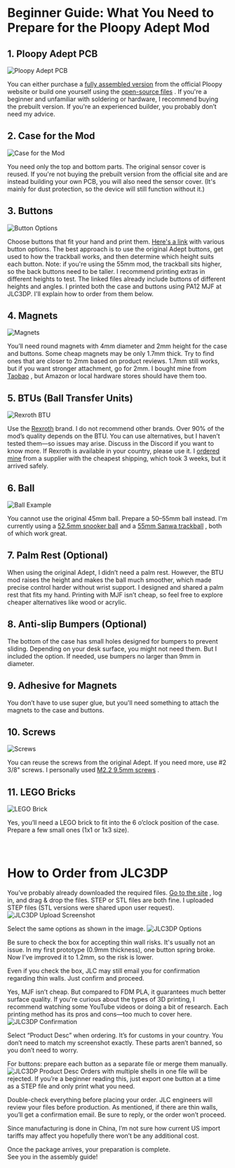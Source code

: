 
# Beginner Guide: What You Need to Prepare for the Ploopy Adept Mod

## 1. Ploopy Adept PCB
   ![Ploopy Adept PCB](https://github.com/Dexter-KBD/mod/blob/1e3f978ae3a59751fb3961051025207c8c4c8a05/50-55mm%20Ball%20(Thinner%20Bezel)/Image/What%20you%20need%20to%20prepare/ploopy%20adept%20pcb.JPEG?raw=true)

You can either purchase a [fully assembled version](https://ploopy.co/shop/adept-trackball-fully-assembled/)
 from the official Ploopy website or build one yourself using the [open-source files](https://github.com/ploopyco/adept-trackball/tree/master/hardware/electronics)
. If you're a beginner and unfamiliar with soldering or hardware, I recommend buying the prebuilt version. If you're an experienced builder, you probably don’t need my advice.

## 2. Case for the Mod
![Case for the Mod](https://github.com/Dexter-KBD/mod/blob/2214381592c6c7575f5236278ba0c75243d5aece/50-55mm%20Ball%20(Thinner%20Bezel)/Image/What%20you%20need%20to%20prepare/case.JPEG?raw=true)

You need only the top and bottom parts. The original sensor cover is reused. If you're not buying the prebuilt version from the official site and are instead building your own PCB, you will also need the sensor cover. (It's mainly for dust protection, so the device will still function without it.)

## 3. Buttons
![Button Options](https://github.com/Dexter-KBD/mod/blob/2214381592c6c7575f5236278ba0c75243d5aece/50-55mm%20Ball%20(Thinner%20Bezel)/Image/What%20you%20need%20to%20prepare/button.JPEG?raw=true)

Choose buttons that fit your hand and print them. [Here's a link](https://github.com/adept-anyball/mod/tree/master/buttons)
 with various button options. The best approach is to use the original Adept buttons, get used to how the trackball works, and then determine which height suits each button. Note: if you're using the 55mm mod, the trackball sits higher, so the back buttons need to be taller. I recommend printing extras in different heights to test. The linked files already include buttons of different heights and angles.
I printed both the case and buttons using PA12 MJF at JLC3DP. I'll explain how to order from them below.

## 4. Magnets
![Magnets](https://github.com/Dexter-KBD/mod/blob/86766393406f16cc5e7c91220ca6cac66c7ee5b8/50-55mm%20Ball%20(Thinner%20Bezel)/Image/What%20you%20need%20to%20prepare/magnet.JPEG?raw=true)

You’ll need round magnets with 4mm diameter and 2mm height for the case and buttons. Some cheap magnets may be only 1.7mm thick. Try to find ones that are closer to 2mm based on product reviews. 1.7mm still works, but if you want stronger attachment, go for 2mm. I bought mine from [Taobao](https://item.taobao.com/item.htm?_u=b206uqikd120b5&id=625305954944&spm=a1z09.2.0.0.7f582e8dCcXpoh)
, but Amazon or local hardware stores should have them too.

## 5. BTUs (Ball Transfer Units)
![Rexroth BTU](https://github.com/Dexter-KBD/mod/blob/86766393406f16cc5e7c91220ca6cac66c7ee5b8/50-55mm%20Ball%20(Thinner%20Bezel)/Image/What%20you%20need%20to%20prepare/rexroth.JPEG?raw=true)

Use the [Rexroth](https://www.robaraindustries.com/en/product/42563/ball-transfer-units-r053010810-ku-b8-ofk-rex.html)
 brand. I do not recommend other brands. Over 90% of the mod’s quality depends on the BTU. You can use alternatives, but I haven’t tested them—so issues may arise. Discuss in the Discord if you want to know more. If Rexroth is available in your country, please use it. I [ordered mine](https://www.robaraindustries.com/en/product/42563/ball-transfer-units-r053010810-ku-b8-ofk-rex.html)
 from a supplier with the cheapest shipping, which took 3 weeks, but it arrived safely.

## 6. Ball
![Ball Example](https://github.com/Dexter-KBD/mod/blob/d0c041ce82b9a391e1d5a0b9aec43c3216a7e157/50-55mm%20Ball%20(Thinner%20Bezel)/Image/What%20you%20need%20to%20prepare/ball.JPEG?raw=true)

You cannot use the original 45mm ball. Prepare a 50–55mm ball instead. I'm currently using a [52.5mm snooker ball](http://item.taobao.com/item.htm?_u=b206uqikd1f786&id=716787460543&spm=a1z09.2.0.0.7f582e8dCcXpoh)
 and a [55mm Sanwa trackball](https://item.taobao.com/item.htm?_u=b206uqikd1fe7f&id=724775117995&spm=a1z09.2.0.0.7f582e8dCcXpoh)
, both of which work great.

## 7. Palm Rest (Optional)
When using the original Adept, I didn’t need a palm rest. However, the BTU mod raises the height and makes the ball much smoother, which made precise control harder without wrist support. I designed and shared a palm rest that fits my hand. Printing with MJF isn’t cheap, so feel free to explore cheaper alternatives like wood or acrylic.

## 8. Anti-slip Bumpers (Optional)
The bottom of the case has small holes designed for bumpers to prevent sliding. Depending on your desk surface, you might not need them. But I included the option. If needed, use bumpers no larger than 9mm in diameter.

## 9. Adhesive for Magnets
You don’t have to use super glue, but you'll need something to attach the magnets to the case and buttons.

## 10. Screws
![Screws](https://github.com/Dexter-KBD/mod/blob/d0c041ce82b9a391e1d5a0b9aec43c3216a7e157/50-55mm%20Ball%20(Thinner%20Bezel)/Image/What%20you%20need%20to%20prepare/screw.JPEG?raw=true)

You can reuse the screws from the original Adept. If you need more, use #2 3/8" screws. I personally used [M2.2 9.5mm screws](https://item.taobao.com/item.htm?_u=b206uqikd1cba0&id=589373168768&pisk=gJRa9DqnafhNE_IOIB14UqPf355OisoSmIsfoEYc5GjiHNG0gE8llVnxWp7DcH3xW1Tc0n-CvS_jBmF2YhTkCOtXCibcxHY_1iGO3n8W2nNj6d_0gHTAnnO2kS7Don3OcVHBWFCAi0i5gbT9WAzYUdRaiXYHJNbgSv6gQX8sR0iSNjkg-soZVhN5GQ3hzafcStbgx27f7SVMmtb3KMQAolb0s2uFvZygnNb0xJbAyofcSSchxabAS-V0sJ4hvZfcoZbi8ejdusjmHPtDXWSFIq96U-_SA0WOqFjUi7rd7ODJ5-N4gyQOIgX3q7NWkNWNqFjE2ECXm9YA3IUYgGYMenQkjlm5BEveYN-IvJ7eFhdPtQmLgn8J9H7HqjP5jeLWFOdih76PTGWHseMza1xOPUb9q0l1dh9hFLxjo8SvRLWDFOqQd3YBPCBpg0rhDd_RtaTt_W5kSdOO1poLLMAeoCB5ZgJUDwjfxIpam-WGJwSS8289HY9JRR04u-eALvQFV438H-BGJwSS-A2YH9kN8ggzp&spm=a1z09.2.0.0.65af2e8dNeJc6F&skuId=5124045155202)
.

## 11. LEGO Bricks
![LEGO Brick](https://github.com/Dexter-KBD/mod/blob/d0c041ce82b9a391e1d5a0b9aec43c3216a7e157/50-55mm%20Ball%20(Thinner%20Bezel)/Image/What%20you%20need%20to%20prepare/brick.JPEG?raw=true)

Yes, you’ll need a LEGO brick to fit into the 6 o’clock position of the case. Prepare a few small ones (1x1 or 1x3 size).
<br><br><br>


# How to Order from JLC3DP

You’ve probably already downloaded the required files. [Go to the site](https://jlc3dp.com/3d-printing-quote?spm=Jlc3dp.Homepage.1011.d1)
, log in, and drag & drop the files. STEP or STL files are both fine. I uploaded STEP files (STL versions were shared upon user request).
![JLC3DP Upload Screenshot](https://github.com/Dexter-KBD/mod/blob/5a2223908f62b79b6bb7cffa3ec54ed72d958ed7/50-55mm%20Ball%20(Thinner%20Bezel)/Image/What%20you%20need%20to%20prepare/jlc1.png?raw=true)

Select the same options as shown in the image.
![JLC3DP Options](https://github.com/Dexter-KBD/mod/blob/5a2223908f62b79b6bb7cffa3ec54ed72d958ed7/50-55mm%20Ball%20(Thinner%20Bezel)/Image/What%20you%20need%20to%20prepare/jlc2.png?raw=true)

Be sure to check the box for accepting thin wall risks. It's usually not an issue. In my first prototype (0.9mm thickness), one button spring broke. Now I’ve improved it to 1.2mm, so the risk is lower.

Even if you check the box, JLC may still email you for confirmation regarding thin walls. Just confirm and proceed.

Yes, MJF isn’t cheap. But compared to FDM PLA, it guarantees much better surface quality. If you're curious about the types of 3D printing, I recommend watching some YouTube videos or doing a bit of research. Each printing method has its pros and cons—too much to cover here.
![JLC3DP Confirmation](https://github.com/Dexter-KBD/mod/blob/5a2223908f62b79b6bb7cffa3ec54ed72d958ed7/50-55mm%20Ball%20(Thinner%20Bezel)/Image/What%20you%20need%20to%20prepare/jlc3.png?raw=true)

Select “Product Desc” when ordering. It’s for customs in your country. You don’t need to match my screenshot exactly. These parts aren’t banned, so you don’t need to worry.

For buttons: prepare each button as a separate file or merge them manually.![JLC3DP Product Desc](https://github.com/Dexter-KBD/mod/blob/5a2223908f62b79b6bb7cffa3ec54ed72d958ed7/50-55mm%20Ball%20(Thinner%20Bezel)/Image/What%20you%20need%20to%20prepare/jlc4.png?raw=true)
 Orders with multiple shells in one file will be rejected. If you’re a beginner reading this, just export one button at a time as a STEP file and only print what you need.

Double-check everything before placing your order.
JLC engineers will review your files before production. As mentioned, if there are thin walls, you’ll get a confirmation email. Be sure to reply, or the order won’t proceed.

Since manufacturing is done in China, I’m not sure how current US import tariffs may affect you hopefully there won’t be any additional cost.

Once the package arrives, your preparation is complete.  
See you in the assembly guide!
